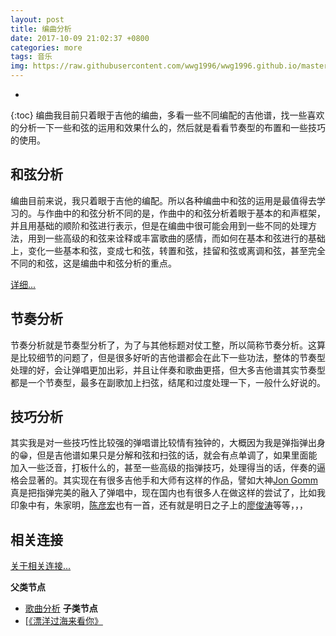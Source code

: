 ```yaml
---
layout: post
title: 编曲分析
date: 2017-10-09 21:02:37 +0800
categories: more
tags: 音乐
img: https://raw.githubusercontent.com/wwg1996/wwg1996.github.io/master/images/music.jpg
---
```

* 
{:toc}
编曲我目前只着眼于吉他的编曲，多看一些不同编配的吉他谱，找一些喜欢的分析一下一些和弦的运用和效果什么的，然后就是看看节奏型的布置和一些技巧的使用。

## 和弦分析

编曲目前来说，我只着眼于吉他的编配。所以各种编曲中和弦的运用是最值得去学习的。与作曲中的和弦分析不同的是，作曲中的和弦分析着眼于基本的和声框架，并且用基础的顺阶和弦进行表示，但是在编曲中很可能会用到一些不同的处理方法，用到一些高级的和弦来诠释或丰富歌曲的感情，而如何在基本和弦进行的基础上，变化一些基本和弦，变成七和弦，转置和弦，挂留和弦或离调和弦，甚至完全不同的和弦，这是编曲中和弦分析的重点。

[详细...](https://wwg1996.github.io/music/2017/10/09/hxfx.html)

## 节奏分析

节奏分析就是节奏型分析了，为了与其他标题对仗工整，所以简称节奏分析。这算是比较细节的问题了，但是很多好听的吉他谱都会在此下一些功法，整体的节奏型处理的好，会让弹唱更加出彩，并且让伴奏和歌曲更搭，但大多吉他谱其实节奏型都是一个节奏型，最多在副歌加上扫弦，结尾和过度处理一下，一般什么好说的。

## 技巧分析

其实我是对一些技巧性比较强的弹唱谱比较情有独钟的，大概因为我是弹指弹出身的😁，但是吉他谱如果只是分解和弦和扫弦的话，就会有点单调了，如果里面能加入一些泛音，打板什么的，甚至一些高级的指弹技巧，处理得当的话，伴奏的逼格会显著的。其实现在有很多吉他手和大师有这样的作品，譬如大神[Jon Gomm](https://v.qq.com/x/page/o0017xaylji.html)真是把指弹完美的融入了弹唱中，现在国内也有很多人在做这样的尝试了，比如我印象中有，朱家明，[陈彦宏](http://v.youku.com/v_show/id_XMjkxMDMxODM2.html)也有一首，还有就是明日之子上的[廖俊涛](https://v.qq.com/x/cover/5ypv3xhtj9cvhkk/r0024dv9kv3.html)等等，，，

## 相关连接

[关于相关连接...](https://wwg1996.github.io/pkm/2017/10/09/wzdjg.html)

**父类节点**
- [歌曲分析](https://wwg1996.github.io/music/2017/10/09/gqfx.html)
  **子类节点**
- [[《漂洋过海来看你》 ](https://wwg1996.github.io/music/2017/10/09/flower.html)